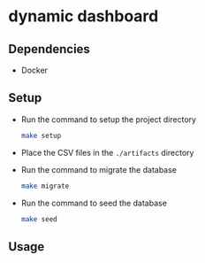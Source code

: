 # dynamic dashboard

## Dependencies

- Docker

## Setup

- Run the command to setup the project directory

  ```bash
  make setup
  ```

- Place the CSV files in the `./artifacts` directory

- Run the command to migrate the database

  ```bash
  make migrate
  ```

- Run the command to seed the database

  ```bash
  make seed
  ```

## Usage
